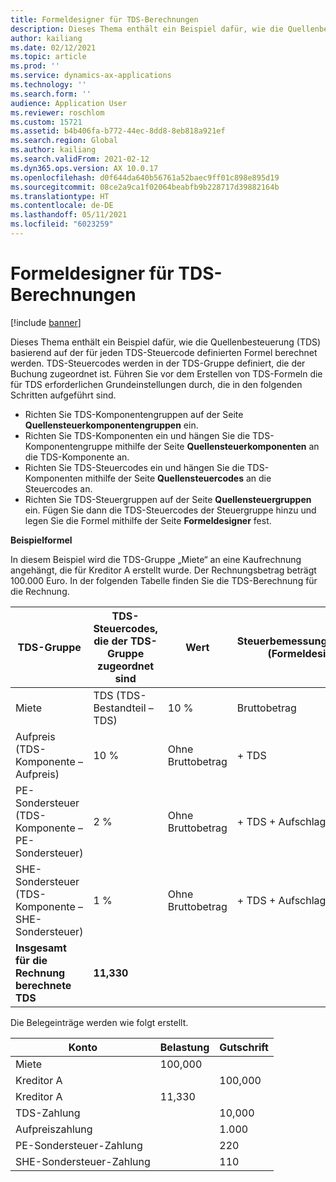 ```yaml
---
title: Formeldesigner für TDS-Berechnungen
description: Dieses Thema enthält ein Beispiel dafür, wie die Quellenbesteuerung (TDS) basierend auf der Formel berechnet wird, die für jeden TDS-Steuercode in der TDS-Gruppe definiert ist, die der Buchung zugeordnet ist.
author: kailiang
ms.date: 02/12/2021
ms.topic: article
ms.prod: ''
ms.service: dynamics-ax-applications
ms.technology: ''
ms.search.form: ''
audience: Application User
ms.reviewer: roschlom
ms.custom: 15721
ms.assetid: b4b406fa-b772-44ec-8dd8-8eb818a921ef
ms.search.region: Global
ms.author: kailiang
ms.search.validFrom: 2021-02-12
ms.dyn365.ops.version: AX 10.0.17
ms.openlocfilehash: d0f644da640b56761a52baec9ff01c898e895d19
ms.sourcegitcommit: 08ce2a9ca1f02064beabfb9b228717d39882164b
ms.translationtype: HT
ms.contentlocale: de-DE
ms.lasthandoff: 05/11/2021
ms.locfileid: "6023259"
---
```

# <a name="formula-designer-for-tds-calculations"></a>Formeldesigner für TDS-Berechnungen

[!include [banner](../includes/banner.md)]

Dieses Thema enthält ein Beispiel dafür, wie die Quellenbesteuerung (TDS) basierend auf der für jeden TDS-Steuercode definierten Formel berechnet werden. TDS-Steuercodes werden in der TDS-Gruppe definiert, die der Buchung zugeordnet ist. Führen Sie vor dem Erstellen von TDS-Formeln die für TDS erforderlichen Grundeinstellungen durch, die in den folgenden Schritten aufgeführt sind. 

- Richten Sie TDS-Komponentengruppen auf der Seite **Quellensteuerkomponentengruppen** ein. 
- Richten Sie TDS-Komponenten ein und hängen Sie die TDS-Komponentengruppe mithilfe der Seite **Quellensteuerkomponenten** an die TDS-Komponente an. 
- Richten Sie TDS-Steuercodes ein und hängen Sie die TDS-Komponenten mithilfe der Seite **Quellensteuercodes** an die Steuercodes an. 
- Richten Sie TDS-Steuergruppen auf der Seite **Quellensteuergruppen** ein. Fügen Sie dann die TDS-Steuercodes der Steuergruppe hinzu und legen Sie die Formel mithilfe der Seite **Formeldesigner** fest. 

**Beispielformel**

In diesem Beispiel wird die TDS-Gruppe „Miete“ an eine Kaufrechnung angehängt, die für Kreditor A erstellt wurde. Der Rechnungsbetrag beträgt 100.000 Euro. In der folgenden Tabelle finden Sie die TDS-Berechnung für die Rechnung.

| TDS-Gruppe                                                   | TDS-Steuercodes, die der TDS-Gruppe zugeordnet sind | Wert              | Steuerbemessungsgrundlage (Formeldesigner) | Berechnungsausdruck (Formeldesigner) | Grundbetrag | Berechneter TDS-Betrag |
| ------------------------------------------------------------ | --------------------------------------- | ------------------ | --------------------------------- | :----------------------------------------: | ----------- | --------------------- |
| Miete                                                         | TDS (TDS-Bestandteil – TDS)                | 10 %                | Bruttobetrag                      |                                            | 100,000      | 10,000                 |
| Aufpreis (TDS-Komponente – Aufpreis)                         | 10 %                                     | Ohne Bruttobetrag | + TDS                              |                   10000                    | 1.000        |                       |
| PE-Sondersteuer (TDS-Komponente – PE-Sondersteuer)                            | 2 %                                      | Ohne Bruttobetrag | + TDS + Aufschlag                    |                   11000                    | 220         |                       |
| SHE-Sondersteuer (TDS-Komponente – SHE-Sondersteuer)                          | 1 %                                      | Ohne Bruttobetrag | + TDS + Aufschlag                    |                   11000                    | 110         |                       |
| **Insgesamt** **für** **die** **Rechnung** **berechnete** **TDS** | **11,330**                               |                    |                                   |                                            |             |                       |

Die Belegeinträge werden wie folgt erstellt.

| Konto           | Belastung  | Gutschrift |
| ----------------- | ------ | ------ |
| Miete              | 100,000 |        |
| Kreditor A          |        | 100,000 |
| Kreditor A          | 11,330  |        |
| TDS-Zahlung       |        | 10,000  |
| Aufpreiszahlung |        | 1.000   |
| PE-Sondersteuer-Zahlung   |        | 220    |
| SHE-Sondersteuer-Zahlung  |        | 110    |
